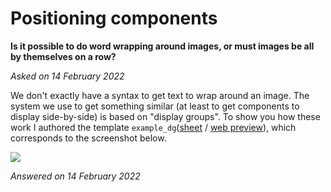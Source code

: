 # Positioning components

**Is it possible to do word wrapping around images, or must images be all by themselves on a row?**

_Asked on 14 February 2022_

We don't exactly have a syntax to get text to wrap around an image. The system we use to get something similar (at least to get components to display side-by-side) is based on "display groups". To show you how these work I authored the template `example_dg`([sheet](https://docs.google.com/spreadsheets/d/1i6Th92RAkGfardxSJdJYWVoMtTkaNr-Xn2kIHDvtQoQ/edit#gid=1595229908) / [web preview](https://plh-global.web.app/template/example_dg)), which corresponds to the screenshot below. 

![](images/display_group.png)

_Answered on 14 February 2022_
